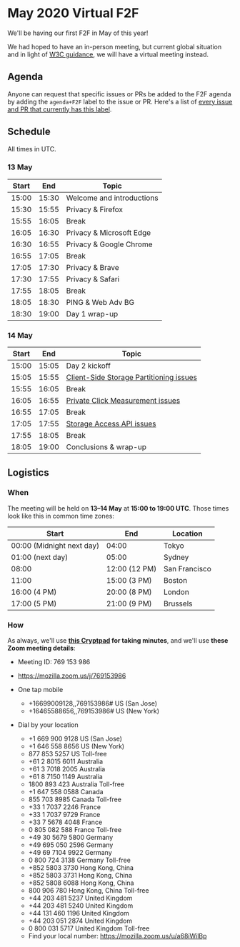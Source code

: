 # May 2020 Virtual F2F

We'll be having our first F2F in May of this year!

We had hoped to have an in-person meeting, but current global situation and in light of [W3C guidance](https://w3c.github.io/Guide/meetings/continuity.html), we will have a virtual meeting instead.

## Agenda

Anyone can request that specific issues or PRs be added to the F2F agenda by adding the `agenda+F2F` label to the issue or PR. Here's a list of [every issue and PR that currently has this label](https://github.com/search?q=org%3Aprivacycg+label%3Aagenda%2BF2F).

## Schedule

All times in UTC.

### 13 May

| Start | End   | Topic                     |
| ----- | ----- | ------------------------- |
| 15:00 | 15:30 | Welcome and introductions |
| 15:30 | 15:55 | Privacy & Firefox         |
| 15:55 | 16:05 | Break                     |
| 16:05 | 16:30 | Privacy & Microsoft Edge  |
| 16:30 | 16:55 | Privacy & Google Chrome   |
| 16:55 | 17:05 | Break                     |
| 17:05 | 17:30 | Privacy & Brave           |
| 17:30 | 17:55 | Privacy & Safari          |
| 17:55 | 18:05 | Break                     |
| 18:05 | 18:30 | PING & Web Adv BG         |
| 18:30 | 19:00 | Day 1 wrap-up             |

### 14 May

| Start | End   | Topic   |
| ----- | ----- | ------- |
| 15:00 | 15:05 | Day 2 kickoff |
| 15:05 | 15:55 | [Client-Side Storage Partitioning issues](https://github.com/privacycg/storage-partitioning/issues?q=is%3Aissue+is%3Aopen+label%3Aagenda%2BF2F) |
| 15:55 | 16:05 | Break   |
| 16:05 | 16:55 | [Private Click Measurement issues](https://github.com/privacycg/private-click-measurement/issues?q=is%3Aissue+is%3Aopen+label%3Aagenda%2BF2F) |
| 16:55 | 17:05 | Break   |
| 17:05 | 17:55 | [Storage Access API issues](https://github.com/privacycg/storage-access/issues?q=is%3Aissue+is%3Aopen+label%3Aagenda%2BF2F) |
| 17:55 | 18:05 | Break   |
| 18:05 | 19:00 | Conclusions & wrap-up |

## Logistics

### When

The meeting will be held on **13–14 May** at **15:00 to 19:00 UTC**. Those times look like this in common time zones:

| Start  | End | Location |
| ------ | --- | -------- |
| 00:00 (Midnight next day) | 04:00 | Tokyo |
| 01:00 (next day) | 05:00 | Sydney |
| 08:00 | 12:00 (12 PM) | San Francisco |
| 11:00 | 15:00 (3 PM) | Boston |
| 16:00 (4 PM) | 20:00 (8 PM) | London |
| 17:00 (5 PM) | 21:00 (9 PM) | Brussels |

### How

As always, we'll use **[this Cryptpad](https://cryptpad.w3ctag.org/code/#/2/code/edit/ZrkcuhmVbx1OGyWlTX5L0j8T/) for taking minutes**, and we'll use **these Zoom meeting details**:

* Meeting ID: 769 153 986
* https://mozilla.zoom.us/j/769153986

* One tap mobile
    * +16699009128,,769153986# US (San Jose)
    * +16465588656,,769153986# US (New York)

* Dial by your location
    * +1 669 900 9128 US (San Jose)
    * +1 646 558 8656 US (New York)
    * 877 853 5257 US Toll-free
    * +61 2 8015 6011 Australia
    * +61 3 7018 2005 Australia
    * +61 8 7150 1149 Australia
    * 1800 893 423 Australia Toll-free
    * +1 647 558 0588 Canada
    * 855 703 8985 Canada Toll-free
    * +33 1 7037 2246 France
    * +33 1 7037 9729 France
    * +33 7 5678 4048 France
    * 0 805 082 588 France Toll-free
    * +49 30 5679 5800 Germany
    * +49 695 050 2596 Germany
    * +49 69 7104 9922 Germany
    * 0 800 724 3138 Germany Toll-free
    * +852 5803 3730 Hong Kong, China
    * +852 5803 3731 Hong Kong, China
    * +852 5808 6088 Hong Kong, China
    * 800 906 780 Hong Kong, China Toll-free
    * +44 203 481 5237 United Kingdom
    * +44 203 481 5240 United Kingdom
    * +44 131 460 1196 United Kingdom
    * +44 203 051 2874 United Kingdom
    * 0 800 031 5717 United Kingdom Toll-free
    * Find your local number: https://mozilla.zoom.us/u/a68iWilBp
